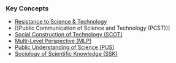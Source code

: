 ### Key Concepts
+ [Resistance to Science & Technology](Resistance%20to%20Science%20&%20Technology.md)
+ [[Public Communication of Science and Technology (PCST)]]
+ [Social Construction of Technology (SCOT)](Social%20Construction%20of%20Technology%20(SCOT).md)
+ [Multi-Level Perspective (MLP)](Multi-Level%20Perspective%20(MLP).md)
+ [Public Understanding of Science (PUS)](Public%20Understanding%20of%20Science%20(PUS).md)
+ [Sociology of Scientific Knowledge (SSK)](Sociology%20of%20Scientific%20Knowledge%20(SSK).md)
